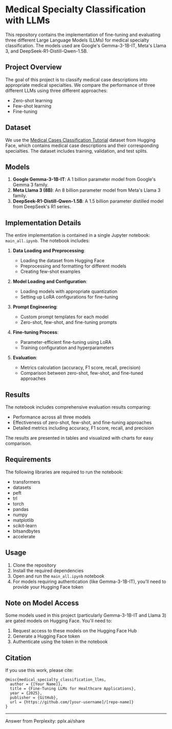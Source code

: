 # Medical Specialty Classification with LLMs

This repository contains the implementation of fine-tuning and evaluating three different Large Language Models (LLMs) for medical specialty classification. The models used are Google's Gemma-3-1B-IT, Meta's Llama 3, and DeepSeek-R1-Distill-Qwen-1.5B.

## Project Overview

The goal of this project is to classify medical case descriptions into appropriate medical specialties. We compare the performance of three different LLMs using three different approaches:
- Zero-shot learning
- Few-shot learning
- Fine-tuning

## Dataset

We use the [Medical Cases Classification Tutorial](https://huggingface.co/datasets/hpe-ai/medical-cases-classification-tutorial) dataset from Hugging Face, which contains medical case descriptions and their corresponding specialties. The dataset includes training, validation, and test splits.

## Models

1. **Google Gemma-3-1B-IT**: A 1 billion parameter model from Google's Gemma 3 family.
2. **Meta Llama 3 (8B)**: An 8 billion parameter model from Meta's Llama 3 family.
3. **DeepSeek-R1-Distill-Qwen-1.5B**: A 1.5 billion parameter distilled model from DeepSeek's R1 series.

## Implementation Details

The entire implementation is contained in a single Jupyter notebook: `main_all.ipynb`. The notebook includes:

1. **Data Loading and Preprocessing**:
   - Loading the dataset from Hugging Face
   - Preprocessing and formatting for different models
   - Creating few-shot examples

2. **Model Loading and Configuration**:
   - Loading models with appropriate quantization
   - Setting up LoRA configurations for fine-tuning

3. **Prompt Engineering**:
   - Custom prompt templates for each model
   - Zero-shot, few-shot, and fine-tuning prompts

4. **Fine-tuning Process**:
   - Parameter-efficient fine-tuning using LoRA
   - Training configuration and hyperparameters

5. **Evaluation**:
   - Metrics calculation (accuracy, F1 score, recall, precision)
   - Comparison between zero-shot, few-shot, and fine-tuned approaches

## Results

The notebook includes comprehensive evaluation results comparing:
- Performance across all three models
- Effectiveness of zero-shot, few-shot, and fine-tuning approaches
- Detailed metrics including accuracy, F1 score, recall, and precision

The results are presented in tables and visualized with charts for easy comparison.

## Requirements

The following libraries are required to run the notebook:
- transformers
- datasets
- peft
- trl
- torch
- pandas
- numpy
- matplotlib
- scikit-learn
- bitsandbytes
- accelerate

## Usage

1. Clone the repository
2. Install the required dependencies
3. Open and run the `main_all.ipynb` notebook
4. For models requiring authentication (like Gemma-3-1B-IT), you'll need to provide your Hugging Face token

## Note on Model Access

Some models used in this project (particularly Gemma-3-1B-IT and Llama 3) are gated models on Hugging Face. You'll need to:
1. Request access to these models on the Hugging Face Hub
2. Generate a Hugging Face token
3. Authenticate using the token in the notebook

## Citation

If you use this work, please cite:

```
@misc{medical_specialty_classification_llms,
  author = {[Your Name]},
  title = {Fine-Tuning LLMs for Healthcare Applications},
  year = {2025},
  publisher = {GitHub},
  url = {https://github.com/[your-username]/[repo-name]}
}
```

---
Answer from Perplexity: pplx.ai/share